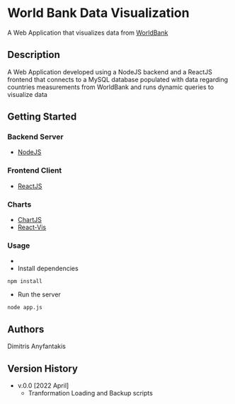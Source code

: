 # World Bank Data Visualization
A Web Application that visualizes data from [WorldBank](https://data.worldbank.org/)

## Description

A Web Application developed using a NodeJS backend and a ReactJS frontend that connects to a MySQL database populated with data regarding countries measurements from WorldBank and runs dynamic queries to visualize data

## Getting Started


### Backend Server

* [NodeJS](https://nodejs.org/en/)

### Frontend Client

* [ReactJS](https://reactjs.org/)

### Charts
* [ChartJS](https://www.chartjs.org/)
* [React-Vis](https://github.com/uber/react-vis)


### Usage

* 
* Install dependencies
```
npm install
```
* Run the server
```
node app.js
```

## Authors

Dimitris Anyfantakis


## Version History

* v.0.0 [2022 April]
    * Tranformation Loading and Backup scripts

